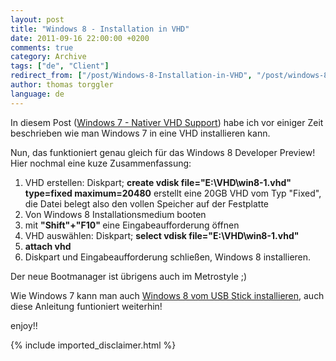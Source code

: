 ```yaml
---
layout: post
title: "Windows 8 - Installation in VHD"
date: 2011-09-16 22:00:00 +0200
comments: true
category: Archive
tags: ["de", "Client"]
redirect_from: ["/post/Windows-8-Installation-in-VHD", "/post/windows-8-installation-in-vhd"]
author: thomas torggler
language: de
---
```

<!-- more -->
<p>In diesem Post (<a title="Windows 7 - Nativer VHD Support" href="/post.aspx?id=6b426c87-4f8a-4911-a884-8ccfdeeb5ba4">Windows 7 - Nativer VHD Support</a>) habe ich vor einiger Zeit beschrieben wie man Windows 7 in eine VHD installieren kann.</p>
<p>Nun, das funktioniert genau gleich f&uuml;r das&nbsp;Windows 8 Developer Preview! Hier nochmal eine kuze Zusammenfassung:</p>
<ol>
<li>VHD erstellen: Diskpart; <strong>create vdisk file="E:\VHD\win8-1.vhd" type=fixed maximum=20480</strong> erstellt eine 20GB VHD vom Typ "Fixed", die Datei belegt also den vollen Speicher auf der Festplatte</li>
<li>Von Windows 8 Installationsmedium booten</li>
<li>mit <strong>"Shift"+"F10" </strong>eine Eingabeaufforderung &ouml;ffnen</li>
<li>VHD ausw&auml;hlen: Diskpart; <strong>select vdisk file="E:\VHD\win8-1.vhd"</strong></li>
<li><strong>attach vhd</strong></li>
<li>Diskpart und Eingabeaufforderung schlie&szlig;en, Windows 8 installieren.</li>
</ol>
<p>Der neue Bootmanager ist &uuml;brigens auch im Metrostyle ;)</p>
<p>Wie Windows 7 kann man auch <a href="/post.aspx?id=926634b0-a77d-4cf4-a201-48074a5e0cf1">Windows 8 vom USB Stick installieren</a>, auch diese Anleitung funtioniert weiterhin!</p>
<p>enjoy!!</p>
{% include imported_disclaimer.html %}
